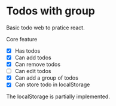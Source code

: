 # Todos with group

Basic todo web to pratice react.

Core feature
- [x] Has todos
- [x] Can add todos
- [x] Can remove todos
- [ ] Can edit todos
- [x] Can add a group of todos
- [x] Can store todo in localStorage

The localStorage is partially implemented.


